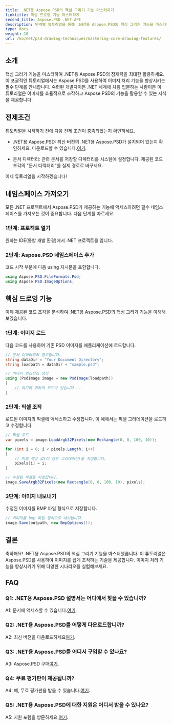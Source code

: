 ```yaml
---
title: .NET용 Aspose.PSD의 핵심 그리기 기능 마스터하기
linktitle: 핵심 드로잉 기능 마스터하기
second_title: Aspose.PSD .NET API
description: 단계별 튜토리얼을 통해 .NET용 Aspose.PSD의 핵심 그리기 기능을 마스터하세요. 손쉽게 이미지 처리 기술을 향상시키세요.
type: docs
weight: 10
url: /ko/net/psd-drawing-techniques/mastering-core-drawing-features/
---
```

## 소개

핵심 그리기 기능을 마스터하여 .NET용 Aspose.PSD의 잠재력을 최대한 활용하세요. 이 포괄적인 튜토리얼에서는 Aspose.PSD를 사용하여 이미지 처리 기능을 향상시키는 필수 단계를 안내합니다. 숙련된 개발자이든 .NET 세계에 처음 입문하는 사람이든 이 튜토리얼은 이미지를 효율적으로 조작하고 Aspose.PSD의 기능을 활용할 수 있는 지식을 제공합니다.

## 전제조건

튜토리얼을 시작하기 전에 다음 전제 조건이 충족되었는지 확인하세요.

-  .NET용 Aspose.PSD: 최신 버전의 .NET용 Aspose.PSD가 설치되어 있는지 확인하세요. 다운로드할 수 있습니다.[여기](https://releases.aspose.com/psd/net/).

- 문서 디렉터리: 관련 문서를 저장할 디렉터리를 시스템에 설정합니다. 제공된 코드 조각의 "문서 디렉터리"를 실제 경로로 바꾸세요.

이제 튜토리얼을 시작하겠습니다!

## 네임스페이스 가져오기

모든 .NET 프로젝트에서 Aspose.PSD가 제공하는 기능에 액세스하려면 필수 네임스페이스를 가져오는 것이 중요합니다. 다음 단계를 따르세요.

### 1단계: 프로젝트 열기

원하는 IDE(통합 개발 환경)에서 .NET 프로젝트를 엽니다.

### 2단계: Aspose.PSD 네임스페이스 추가

코드 시작 부분에 다음 using 지시문을 포함합니다.

```csharp
using Aspose.PSD.FileFormats.Psd;
using Aspose.PSD.ImageOptions;
```

## 핵심 드로잉 기능

이제 제공된 코드 조각을 분석하여 .NET용 Aspose.PSD의 핵심 그리기 기능을 이해해 보겠습니다.

### 1단계: 이미지 로드

다음 코드를 사용하여 기존 PSD 이미지를 애플리케이션에 로드합니다.

```csharp
// 문서 디렉터리의 경로입니다.
string dataDir = "Your Document Directory";
string loadpath = dataDir + "sample.psd";

// 이미지 인스턴스 생성
using (PsdImage image = new PsdImage(loadpath))
{
    // 여기에 귀하의 코드가 있습니다 ...
}
```

### 2단계: 픽셀 조작

로드된 이미지의 픽셀에 액세스하고 수정합니다. 이 예에서는 픽셀 그라데이션을 로드하고 수정합니다.

```csharp
// 픽셀 로드
var pixels = image.LoadArgb32Pixels(new Rectangle(0, 0, 100, 10));

for (int i = 0; i < pixels.Length; i++)
{
    // 픽셀 색상 값(이 경우 그라데이션)을 지정합니다.
    pixels[i] = i;
}

// 수정된 픽셀을 저장합니다.
image.SaveArgb32Pixels(new Rectangle(0, 0, 100, 10), pixels);
```

### 3단계: 이미지 내보내기

수정된 이미지를 BMP 파일 형식으로 저장합니다.

```csharp
// 이미지를 bmp 파일 형식으로 내보냅니다.
image.Save(outpath, new BmpOptions());
```

## 결론

축하해요! .NET용 Aspose.PSD의 핵심 그리기 기능을 마스터했습니다. 이 튜토리얼은 Aspose.PSD를 사용하여 이미지를 쉽게 조작하는 기술을 제공합니다. 이미지 처리 기능을 향상시키기 위해 다양한 시나리오를 실험해보세요.

## FAQ

### Q1: .NET용 Aspose.PSD 설명서는 어디에서 찾을 수 있습니까?

 A1: 문서에 액세스할 수 있습니다.[여기](https://reference.aspose.com/psd/net/).

### Q2: .NET용 Aspose.PSD를 어떻게 다운로드합니까?

 A2: 최신 버전을 다운로드하세요[여기](https://releases.aspose.com/psd/net/).

### Q3: .NET용 Aspose.PSD를 어디서 구입할 수 있나요?

 A3: Aspose.PSD 구매[여기](https://purchase.aspose.com/buy).

### Q4: 무료 평가판이 제공됩니까?

 A4: 예, 무료 평가판을 받을 수 있습니다.[여기](https://releases.aspose.com/).

### Q5: .NET용 Aspose.PSD에 대한 지원은 어디서 받을 수 있나요?

 A5: 지원 포럼을 방문하세요.[여기](https://forum.aspose.com/c/psd/34).